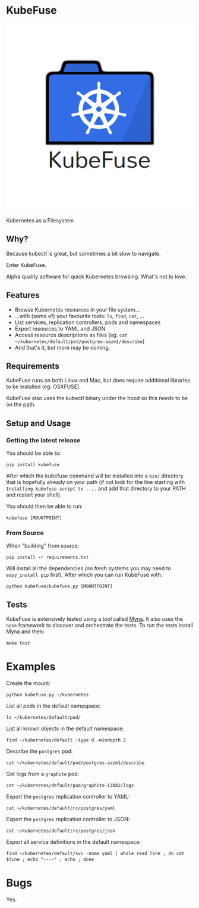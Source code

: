 KubeFuse
========

![KubeFuse](logo.png)

Kubernetes as a Filesystem


## Why?

Because kubectl is great, but sometimes a bit slow to navigate.

Enter KubeFuse.

Alpha quality software for quick Kubernetes browsing. What's not to love.

## Features

* Browse Kubernetes resources in your file system...
* ...with (some of) your favourite tools: `ls`, `find`, `cat`, ...
* List services, replication controllers, pods and namespaces
* Export resources to YAML and JSON
* Access resource descriptions as files (eg. `cat ~/kubernetes/default/pod/postgres-aazm1/describe`)
* And that's it, but more may be coming. 

## Requirements

KubeFuse runs on both Linux and Mac, but does require additional libraries to be installed (eg. OSXFUSE).

KubeFuse also uses the kubectl binary under the hood so this needs to be on the path. 

## Setup and Usage

### Getting the latest release

You should be able to:

```
pip install kubefuse
```

After which the kubefuse command will be installed into a `bin/` directory that
is hopefully already on your path (if not look for the line starting with
`Installing kubefuse script to ....` and add that directory to your PATH and
restart your shell). 

You should then be able to run:

```
kubefuse [MOUNTPOINT]
```

### From Source

When "building" from source:

```
pip install -r requirements.txt
```

Will install all the dependencies (on fresh systems you may need to
`easy_install pip` first). After which you can run KubeFuse with:

```
python kubefuse/kubefuse.py [MOUNTPOINT] 
```


## Tests 

KubeFuse is extensively tested using a tool called
[Myna](https://github.com/SpectoLabs/myna).  It also uses the `nose` framework
to discover and orchestrate the tests. To run the tests install Myna and then:

```
make test
```

Examples
========

Create the mount:

```
python kubefuse.py ~/kubernetes
```

List all pods in the default namespace:

```
ls ~/kubernetes/default/pod/
```

List all known objects in the default namespace:

```
find ~/kubernetes/default -type d -mindepth 2
```

Describe the `postgres` pod:

```
cat ~/kubernetes/default/pod/postgres-aazm1/describe
```

Get logs from a `graphite` pod:

```
cat ~/kubernetes/default/pod/graphite-i3bb2/logs
```

Export the `postgres` replication controller to YAML:

```
cat ~/kubernetes/default/rc/postgres/yaml
```

Export the `postgres` replication controller to JSON:

```
cat ~/kubernetes/default/rc/postgres/json
```

Export all service definitions in the default namespace:

```
find ~/kubernetes/default/svc -name yaml | while read line ; do cat $line ; echo "----" ; echo ; done
```

Bugs
====

Yes.

